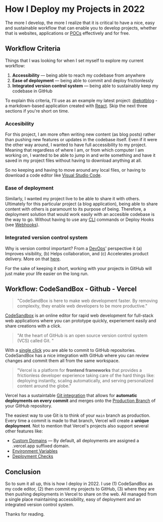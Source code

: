 # How I Deploy my Projects in 2022

The more I develop, the more I realize that it is critical to have a nice, easy and sustainable workflow that can enable you to develop projects, whether that is websites, applications or [POCs](https://en.wikipedia.org/wiki/Proof_of_concept) effectively and for free.

## Workflow Criteria

Things that I was looking for when I set myself to explore my current workflow:

1. **Accessibility** — being able to reach my codebase from anywhere
2. **Ease of deployment** — being able to commit and deploy frictionlessly
3. **Integrated version control system** — being able to sustainably keep my codebase in GitHub

To explain this criteria, I'll use as an example my latest project: [@ekqtblog](https://ekqt-blog.vercel.app/#) - a markdown-based application created with [React](https://reactjs.org/). Skip the next three sections if you're short on time.

### Accesibility

For this project, I am more often writing new content (as blog posts) rather than pushing new features or updates in the codebase itself. Even if it were the other way around, I wanted to have full accessibility to my project. Meaning that regardless of where I am, or from which computer I am working on, I wanted to be able to jump in and write something and have it saved in my project files without having to download anything at all.

So no keeping and having to move around any local files, or having to download a code editor like [Visual Studio Code](https://code.visualstudio.com/).

### Ease of deployment

Similarly, I wanted my project live to be able to share it with others. Ultimately for this particular project (a blog application), being able to share content with others is paramount to its purpose of being. Therefore, a deployment solution that would work easily with an accesible codebase is the way to go. Without having to use any [CLI](https://en.wikipedia.org/wiki/Command-line_interface) commands or Deploy Hooks (see [Webhooks](https://en.wikipedia.org/wiki/Webhook)).

### Integrated version control system

Why is version control important? From a [DevOps](https://www.atlassian.com/devops/what-is-devops)' perspective it (a) Improves visibility, (b) Helps collaboration, and (c) Accelerates product delivery. More on that [here](https://www.atlassian.com/git/tutorials/what-is-version-control#benefits-of-version-control).

For the sake of keeping it short, working with your projects in GitHub will just make your life easier on the long run.

## Workflow: CodeSandBox - Github - Vercel

> "CodeSandBox is here to make web development faster. By removing complexity, they enable web developers to be more productive."

[CodeSandbox](https://codesandbox.io/docs/) is an online editor for rapid web development for full-stack web applications where you can prototype quickly, experiement easily and share creations with a click.

> "At the heart of GitHub is an open source version control system (VCS) called Git. "

With a [single click](https://codesandbox.io/docs/git) you are able to commit to GitHub repositories. CodeSandBox has a nice integration with GitHub where you can review changes and commit them all from the same workspace.

> "Vercel is a platform for **frontend frameworks** that provides a frictionless developer experience taking care of the hard things like: deploying instantly, scaling automatically, and serving personalized content around the globe."

Vercel has a sustaintable [Git integration](https://vercel.com/docs/concepts/git) that allows for **automatic deployments on every commit** and merges onto the [Production Branch](https://vercel.com/docs/concepts/git#:~:text=merges%20onto%20the-,Production%20Branch,-of%20your%20GitHub) of your GitHub repository.

The easiest way to use Git is to think of your `main` branch as production. Every time a commit is made to that branch, Vercel will create a **unique deployment**. Not to mention that Vercel's projects also support several other features like:

- [Custom Domains](https://vercel.com/docs/concepts/projects/custom-domains) — By default, all deployments are assigned a .vercel.app suffixed domain.
- [Environment Variables](https://vercel.com/docs/concepts/projects/environment-variables)
- [Deployment Checks](https://vercel.com/docs/concepts/deployments/checks)

## Conclusion

So to sum it all up, this is how I deploy in 2022. I use (1) CodeSandBox as my code editor, (2) then commit my projects to GitHub, (3) where they are then pushing deployments in Vercel to share on the web. All managed from a single place maintaining accessibility, easy of deployment and an integrated version control system.

Thanks for reading.
